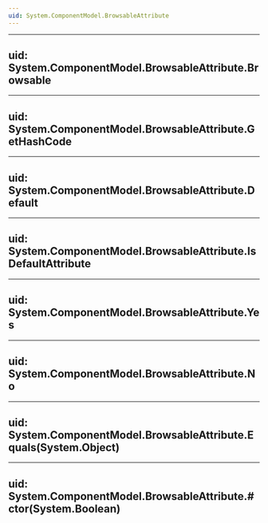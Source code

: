 ```yaml
---
uid: System.ComponentModel.BrowsableAttribute
---
```


---
uid: System.ComponentModel.BrowsableAttribute.Browsable
---

---
uid: System.ComponentModel.BrowsableAttribute.GetHashCode
---

---
uid: System.ComponentModel.BrowsableAttribute.Default
---

---
uid: System.ComponentModel.BrowsableAttribute.IsDefaultAttribute
---

---
uid: System.ComponentModel.BrowsableAttribute.Yes
---

---
uid: System.ComponentModel.BrowsableAttribute.No
---

---
uid: System.ComponentModel.BrowsableAttribute.Equals(System.Object)
---

---
uid: System.ComponentModel.BrowsableAttribute.#ctor(System.Boolean)
---
